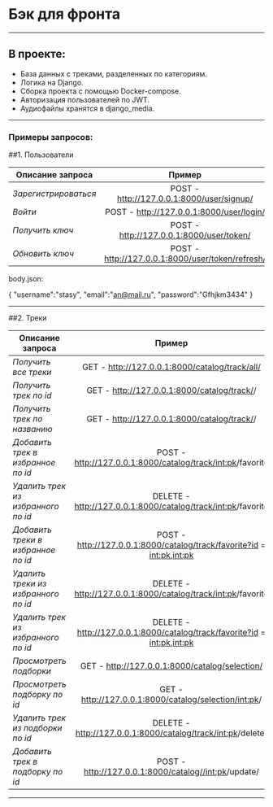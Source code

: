 # Бэк для фронта
____

## **В проекте:**

- База данных с треками, разделенных по категориям.
- Логика на Django.
- Cборка проекта с помощью Docker-compose.
- Авторизация пользователей по JWT.
- Аудиофайлы хранятся в django_media.

----

### Примеры запросов:

##1. Пользователи

| Описание запроса       | Пример                | 
| ------------- |:------------------:| 
| _Зарегистрироваться_    |  POST - http://127.0.0.1:8000/user/signup/    | 
| _Войти_   | POST - http://127.0.0.1:8000/user/login/ | 
| _Получить ключ_  | POST - http://127.0.0.1:8000/user/token/     | 
| _Обновить ключ_ | POST - http://127.0.0.1:8000/user/token/refresh/    | 


body.json:

{
    "username":"stasy",
    "email":"an@mail.ru",
    "password":"Gfhjkm3434"
}

----
##2. Треки


| Описание запроса       | Пример                | 
| ------------- |:------------------:| 
| _Получить все треки_    |  GET - http://127.0.0.1:8000/catalog/track/all/   | 
| _Получить трек по id_   | GET - http://127.0.0.1:8000/catalog/track/<id>/ | 
| _Получить трек по названию_  | GET - http://127.0.0.1:8000/catalog/track/<name>/     | 
| _Добавить трек в избранное по id_  | POST - http://127.0.0.1:8000/catalog/track/<int:pk>/favorite    | 
| _Удалить трек из избранного по id_  | DELETE - http://127.0.0.1:8000/catalog/track/<int:pk>/favorite    | 
| _Добавить треки в избранное по id_  | POST - http://127.0.0.1:8000/catalog/track/favorite?id = <int:pk>,<int:pk>   | 
| _Удалить треки из избранного по id_  | DELETE - http://127.0.0.1:8000/catalog/track/<int:pk>/favorite    | 
| _Удалить трек из избранного по id_  | DELETE - http://127.0.0.1:8000/catalog/track/favorite?id = <int:pk>,<int:pk>   |
| _Просмотреть подборки_  | GET - http://127.0.0.1:8000/catalog/selection/     | 
| _Просмотреть подборку по id_  | GET - http://127.0.0.1:8000/catalog/selection/<int:pk>/     | 
| _Удалить трек из подборки по id_  | DELETE - http://127.0.0.1:8000/catalog/track/<int:pk>/delete/    | 
| _Добавить трек в подборку по id_  | POST - http://127.0.0.1:8000/catalog//<int:pk>/update/ | 
---






